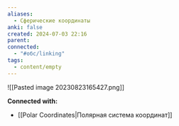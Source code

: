 ```yaml
---
aliases:
  - Сферические координаты
anki: false
created: 2024-07-03 22:16
parent: 
connected:
  - "#обс/linking"
tags:
  - content/empty
---
```



![[Pasted image 20230823165427.png]]













**Connected with:**
- [[Polar Coordinates|Полярная система координат]]

